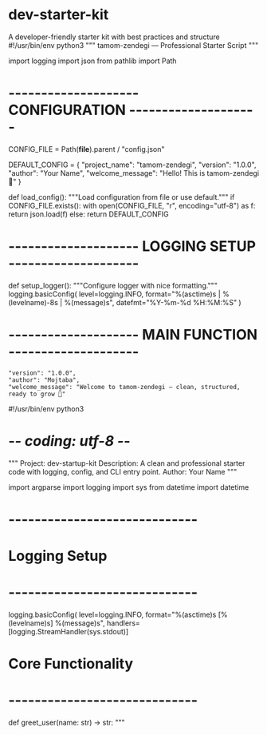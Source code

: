 # dev-starter-kit
A developer-friendly starter kit with best practices and structure
#!/usr/bin/env python3
"""
tamom-zendegi — Professional Starter Script
"""

import logging
import json
from pathlib import Path

# -------------------- CONFIGURATION --------------------
CONFIG_FILE = Path(__file__).parent / "config.json"

DEFAULT_CONFIG = {
    "project_name": "tamom-zendegi",
    "version": "1.0.0",
    "author": "Your Name",
    "welcome_message": "Hello! This is tamom-zendegi 🚀"
}

def load_config():
    """Load configuration from file or use default."""
    if CONFIG_FILE.exists():
        with open(CONFIG_FILE, "r", encoding="utf-8") as f:
            return json.load(f)
    else:
        return DEFAULT_CONFIG

# -------------------- LOGGING SETUP --------------------
def setup_logger():
    """Configure logger with nice formatting."""
    logging.basicConfig(
        level=logging.INFO,
        format="%(asctime)s | %(levelname)-8s | %(message)s",
        datefmt="%Y-%m-%d %H:%M:%S"
    )

# -------------------- MAIN FUNCTION --------------------

    "version": "1.0.0",
    "author": "Mojtaba",
    "welcome_message": "Welcome to tamom-zendegi — clean, structured, ready to grow 🚀"
#!/usr/bin/env python3
# -*- coding: utf-8 -*-
"""
Project: dev-startup-kit
Description: A clean and professional starter code with logging, config, and CLI entry point.
Author: Your Name
"""

import argparse
import logging
import sys
from datetime import datetime


# -----------------------------
# Logging Setup
# -----------------------------
logging.basicConfig(
    level=logging.INFO,
    format="%(asctime)s [%(levelname)s] %(message)s",
    handlers=[logging.StreamHandler(sys.stdout)]
# Core Functionality
# -----------------------------
def greet_user(name: str) -> str:
    """


